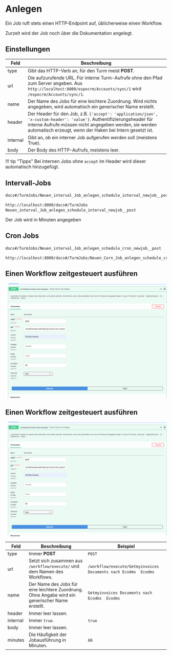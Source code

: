 
# Anlegen

Ein Job ruft stets einen HTTP-Endpoint auf, üblicherweise einen Workflow.

Zurzeit wird der Job noch über die Dokumentation angelegt.

## Einstellungen

| Feld     | Beschreibung |
|----------|--------------|
| type     | Gibt das HTTP-Verb an, für den Turm meist **POST**. |
| url      | Die aufzurufende URL. Für interne Turm-Aufrufe ohne den Pfad zum Server angeben. Aus `http://localhost:8000/espocrm/Accounts/sync/1` wird `/espocrm/Accounts/sync/1`. |
| name     | Der Name des Jobs für eine leichtere Zuordnung. Wird nichts angegeben, wird automatisch ein generischer Name erstellt. |
| header   | Der Header für den Job, z.B. `{'accept': 'application/json', 'x-custom-header': 'value'}`. Authentifizierungsheader für interne Aufrufe müssen nicht angegeben werden, sie werden automatisch erzeugt, wenn der Haken bei Intern gesetzt ist. |
| internal | Gibt an, ob ein interner Job aufgerufen werden soll (meistens True). |
| body     | Der Body des HTTP-Aufrufs, meistens leer. |

!!! tip "Tipps"
     Bei internen Jobs ohne `accept` im Header wird dieser automatisch hinzugefügt.

## Intervall-Jobs

```
docs#/TurmJobs/Neuen_interval_Job_anlegen_schedule_interval_newjob__post
```

```
http://localhost:8000/docs#/TurmJobs Neuen_interval_Job_anlegen_schedule_interval_newjob__post
```
 Der Job wird in Minuten angegeben
## Cron Jobs 
```
docs#/TurmJobs/Neuen_interval_Job_anlegen_schedule_cron_newjob__post
```

```
http://localhost:8000/docs#/TurmJobs/Neuen_Corn_Job_anlegen_schedule_cron_newjob__post
```



## Einen Workflow zeitgesteuert ausführen    
 


![](../../img/workflow_zeigsteuert.png)




## Einen Workflow zeitgesteuert ausführen

![](../../img/workflow_zeigsteuert.png)

| Feld    | Beschreibung | Beispiel |
|---------|--------------|----------|
| type    | Immer **POST** | `POST`|
| url     | Setzt sich zusammen aus `/workflow/execute/` und dem Namen des Workflows. | `/workflow/execute/Getmyinvoices Documents nach Ecodms  Ecodms` |
| name    | Der Name des Jobs für eine leichtere Zuordnung. Ohne Angabe wird ein generischer Name erstellt. | `Getmyinvoices Documents nach Ecodms  Ecodms` |
| header  | Immer leer lassen. | |
| internal| Immer `true`. | `true` |
| body    | Immer leer lassen. | |
| minutes | Die Häufigkeit der Jobausführung in Minuten. | `60` |


